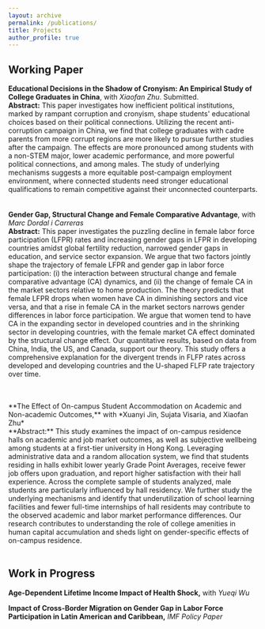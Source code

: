 ```yaml
---
layout: archive
permalink: /publications/
title: Projects
author_profile: true
---
```

## Working Paper
**Educational Decisions in the Shadow of Cronyism: An Empirical Study of College Graduates in China**, with *Xiaofan Zhu*. Submitted.
<br>
**Abstract:** This paper investigates how inefficient political institutions, marked by rampant corruption and cronyism, shape students' educational choices based on their political connections. Utilizing the recent anti-corruption campaign in China, we find that college graduates with cadre parents from more corrupt regions are more likely to pursue further studies after the campaign. The effects are more pronounced among students with a non-STEM major, lower academic performance, and more powerful political connections, and among males. The study of underlying mechanisms suggests a more equitable post-campaign employment environment, where connected students need stronger educational qualifications to remain competitive against their unconnected counterparts. <br>
<br>
<br>
**Gender Gap, Structural Change and Female Comparative Advantage**, with *Marc Dordal i Carreras* <br>
**Abstract:** This paper investigates the puzzling decline in female labor force participation (LFPR) rates and increasing gender gaps in LFPR in developing countries amidst global fertility reduction, narrowed gender gaps in education, and service sector expansion. We argue that two factors jointly shape the trajectory of female LFPR and gender gap in labor force participation: (i) the interaction between structural change and female comparative advantage (CA) dynamics, and (ii) the change of female CA in the market sectors relative to home production. The theory predicts that female LFPR drops when women have CA in diminishing sectors and vice versa, and that a rise in female CA in the market sectors narrows gender differences in labor force participation. We argue that women tend to have CA in the expanding sector in developed countries and in the shrinking sector in developing countries, with the female market CA effect dominated by the structural change effect. Our quantitative results, based on data from China, India, the US, and Canada, support our theory. This study offers a comprehensive explanation for the divergent trends in FLFP rates across developed and developing countries and the U-shaped FLFP rate trajectory over time. <br>
<!-- [Slides_April2023](https://www.dropbox.com/scl/fi/99oc9h4x05ns53c4asab7/Slides_Chen-Cassie-Xiang.pdf?rlkey=tb1k63fac888p5qj28tf5ozbc&st=9on2tzx3&dl=0) <br> -->
<br>
<br>
**The Effect of On-campus Student Accommodation on Academic and Non-academic Outcomes,** 
with *Xuanyi Jin, Sujata Visaria, and Xiaofan Zhu*
<br>
**Abstract:** This study examines the impact of on-campus residence halls on academic and job market outcomes, as well as subjective wellbeing among students at a first-tier university in Hong Kong. Leveraging administrative data and a random allocation system, we find that students residing in halls exhibit lower yearly Grade Point Averages, receive fewer job offers upon graduation, and report higher satisfaction with their hall experience. Across the complete sample of students analyzed, male students are particularly influenced by hall residency. We further study the underlying mechanisms and identify that underutilization of school learning facilities and fewer full-time internships of hall residents may contribute to the observed academic and labor market performance differences. Our research contributes to understanding the role of college amenities in human capital accumulation and sheds light on gender-specific effects of on-campus residence. <br>
<br>

## Work in Progress
**Age-Dependent Lifetime Income Impact of Health Shock,** with *Yueqi Wu* <br>

**Impact of Cross-Border Migration on Gender Gap in Labor Force Participation in Latin American and Caribbean,** *IMF Policy Paper* <br>
